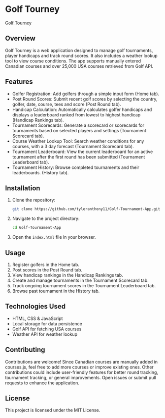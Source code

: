 # Golf Tourney
[Golf Tourney](http://www.golf-tournament-app.vercel.app)
## Overview
Golf Tourney is a web application designed to manage golf tournaments, player handicaps and track round scores. It also includes a weather lookup tool to view course conditions. The app supports manually entered Canadian courses and over 25,000 USA courses retrieved from Golf API.

## Features
- Golfer Registration: Add golfers through a simple input form (Home tab).
- Post Round Scores: Submit recent golf scores by selecting the country, golfer, date, course, tees and score (Post Round tab).
- Handicap Calculation: Automatically calculates golfer handicaps and displays a leaderboard ranked from lowest to highest handicap (Handicap Rankings tab).
- Tournament Scorecards: Generate a scorecard or scorecards for tournaments based on selected players and settings (Tournament Scorecard tab).
- Course Weather Lookup Tool: Search weather conditions for any courses, with a 3 day forecast (Tournament Scorecard tab).
- Tournament Leaderboard: View the current leaderboard for an active tournament after the first round has been submitted (Tournament Leaderboard tab).
- Tournament History: Browse completed tournaments and their leaderboards. (History tab).

 ## Installation
1. Clone the repository:
   ```bash
   git clone https://github.com/tyleranthony11/Golf-Tournament-App.git
   ```
2. Navigate to the project directory:
   ```bash
   cd Golf-Tournament-App
   ```
3. Open the `index.html` file in your browser.
 
  ## Usage
  1. Register golfers in the Home tab.
  2. Post scores in the Post Round tab.
  3. View handicap rankings in the Handicap Rankings tab.
  4. Create and manage tournaments in the Tournament Scorecard tab.
  5. Track ongoing tournament scores in the Tournament Leaderboard tab.
  6. Browse past tournament in the History tab.
 
  ## Technologies Used
  - HTML, CSS & JavaScript
  - Local storage for data persistence
  - Golf API for fetching USA courses
  - Weather API for weather lookup
 
  ## Contributing
  Contributions are welcome! Since Canadian courses are manually added in courses.js, feel free to add more courses or improve existing ones. Other contributions could include user-friendly features for better round tracking, tournament tracking, or general improvements. Open issues or submit pull requests to enhance the application.

  ## License
  This project is licensed under the MIT License.



